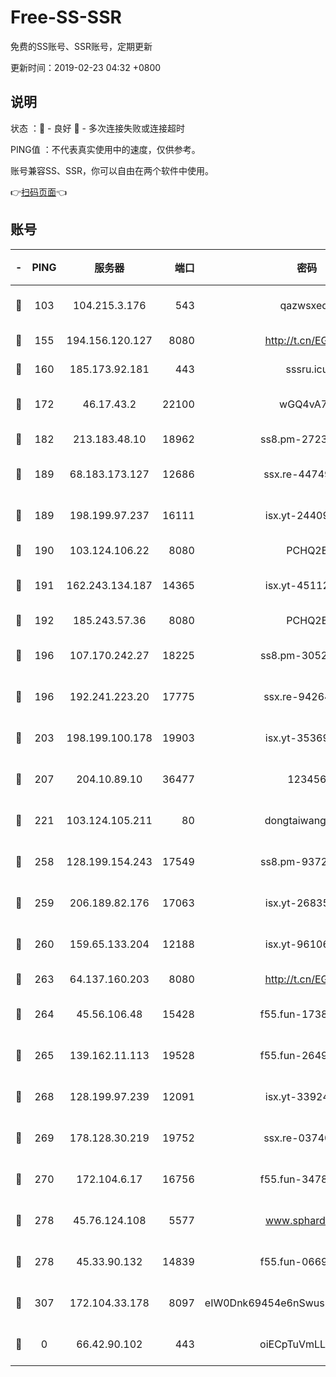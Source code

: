 # Free-SS-SSR

免费的SS账号、SSR账号，定期更新

更新时间：2019-02-23 04:32 +0800

## 说明

状态     ：🙂 - 良好 🙁 - 多次连接失败或连接超时

PING值   ：不代表真实使用中的速度，仅供参考。

账号兼容SS、SSR，你可以自由在两个软件中使用。

👉[扫码页面](https://liesauer.github.io/free-ss-ssr.github.io/)👈

## 账号

|-|PING|服务器|端口|密码|加密方式|区域|
|:----:|:----:|:-----:|-----:|:----:|:----:|:----:|
|🙂|103|104.215.3.176|543|qazwsxedc|aes-256-gcm|JP|
|🙂|155|194.156.120.127|8080|http://t.cn/EGJIyrl|rc4-md5|RU|
|🙂|160|185.173.92.181|443|sssru.icu|rc4-md5|RU|
|🙂|172|46.17.43.2|22100|wGQ4vA7D|aes-256-gcm|RU|
|🙂|182|213.183.48.10|18962|ss8.pm-27236881|rc4-md5|RU|
|🙂|189|68.183.173.127|12686|ssx.re-44749299|aes-256-cfb|US|
|🙂|189|198.199.97.237|16111|isx.yt-24409459|aes-256-cfb|US|
|🙂|190|103.124.106.22|8080|PCHQ2E|rc4-md5|US|
|🙂|191|162.243.134.187|14365|isx.yt-45112084|aes-256-cfb|US|
|🙂|192|185.243.57.36|8080|PCHQ2E|rc4-md5|US|
|🙂|196|107.170.242.27|18225|ss8.pm-30525832|aes-256-cfb|US|
|🙂|196|192.241.223.20|17775|ssx.re-94264903|aes-256-cfb|US|
|🙂|203|198.199.100.178|19903|isx.yt-35369856|aes-256-cfb|US|
|🙂|207|204.10.89.10|36477|123456|aes-256-cfb|US|
|🙂|221|103.124.105.211|80|dongtaiwang.com|aes-256-cfb|US|
|🙂|258|128.199.154.243|17549|ss8.pm-93722543|aes-256-cfb|SG|
|🙂|259|206.189.82.176|17063|isx.yt-26835607|aes-256-cfb|SG|
|🙂|260|159.65.133.204|12188|isx.yt-96106830|aes-256-cfb|SG|
|🙂|263|64.137.160.203|8080|http://t.cn/EGJIyrl|rc4-md5|CA|
|🙂|264|45.56.106.48|15428|f55.fun-17381628|aes-256-cfb|US|
|🙂|265|139.162.11.113|19528|f55.fun-26491183|aes-256-cfb|SG|
|🙂|268|128.199.97.239|12091|isx.yt-33924211|aes-256-cfb|SG|
|🙂|269|178.128.30.219|19752|ssx.re-03740090|aes-256-cfb|SG|
|🙂|270|172.104.6.17|16756|f55.fun-34782964|aes-256-cfb|US|
|🙂|278|45.76.124.108|5577|www.sphard.com|aes-256-cfb|AU|
|🙂|278|45.33.90.132|14839|f55.fun-06699506|aes-256-cfb|US|
|🙂|307|172.104.33.178|8097|eIW0Dnk69454e6nSwuspv9DmS201tQ0D|aes-256-cfb|SG|
|🙁|0|66.42.90.102|443|oiECpTuVmLLxk4Ts|aes-256-cfb|US|
